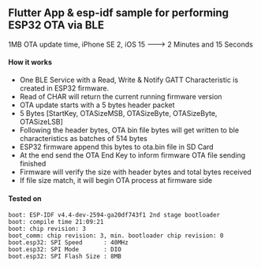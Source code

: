 ## Flutter App & esp-idf sample for performing ESP32 OTA via BLE


1MB OTA update time, iPhone SE 2, iOS 15 ---> 2 Minutes and 15 Seconds

#### How it works
- One BLE Service with a Read, Write & Notify GATT Characteristic is created in ESP32 firmware.
- Read of CHAR will return the current running firmware version
- OTA update starts with a 5 bytes header packet
- 5 Bytes [StartKey, OTASizeMSB, OTASizeByte, OTASizeByte, OTASizeLSB]
- Following the header bytes, OTA bin file bytes will get written to ble characteristics as batches of 514 bytes
- ESP32 firmware append this bytes to ota.bin file in SD Card
- At the end send the OTA End Key to inform firmware OTA file sending finished
- Firmware will verify the size with header bytes and total bytes received
- If file size match, it will begin OTA process at firmware side


#### Tested on
```
boot: ESP-IDF v4.4-dev-2594-ga20df743f1 2nd stage bootloader
boot: compile time 21:09:21  
boot: chip revision: 3  
boot_comm: chip revision: 3, min. bootloader chip revision: 0  
boot.esp32: SPI Speed      : 40MHz  
boot.esp32: SPI Mode       : DIO  
boot.esp32: SPI Flash Size : 8MB  
 

